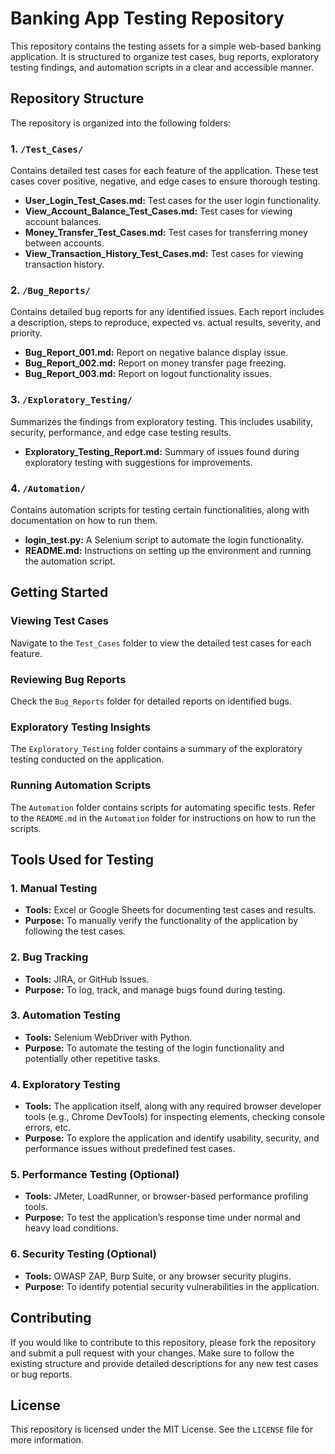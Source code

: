# Banking App Testing Repository

This repository contains the testing assets for a simple web-based banking application. It is structured to organize test cases, bug reports, exploratory testing findings, and automation scripts in a clear and accessible manner.

## Repository Structure

The repository is organized into the following folders:

### 1. `/Test_Cases/`
Contains detailed test cases for each feature of the application. These test cases cover positive, negative, and edge cases to ensure thorough testing.

- **User_Login_Test_Cases.md:** Test cases for the user login functionality.
- **View_Account_Balance_Test_Cases.md:** Test cases for viewing account balances.
- **Money_Transfer_Test_Cases.md:** Test cases for transferring money between accounts.
- **View_Transaction_History_Test_Cases.md:** Test cases for viewing transaction history.

### 2. `/Bug_Reports/`
Contains detailed bug reports for any identified issues. Each report includes a description, steps to reproduce, expected vs. actual results, severity, and priority.

- **Bug_Report_001.md:** Report on negative balance display issue.
- **Bug_Report_002.md:** Report on money transfer page freezing.
- **Bug_Report_003.md:** Report on logout functionality issues.

### 3. `/Exploratory_Testing/`
Summarizes the findings from exploratory testing. This includes usability, security, performance, and edge case testing results.

- **Exploratory_Testing_Report.md:** Summary of issues found during exploratory testing with suggestions for improvements.

### 4. `/Automation/`
Contains automation scripts for testing certain functionalities, along with documentation on how to run them.

- **login_test.py:** A Selenium script to automate the login functionality.
- **README.md:** Instructions on setting up the environment and running the automation script.

## Getting Started

### Viewing Test Cases
Navigate to the `Test_Cases` folder to view the detailed test cases for each feature.

### Reviewing Bug Reports
Check the `Bug_Reports` folder for detailed reports on identified bugs.

### Exploratory Testing Insights
The `Exploratory_Testing` folder contains a summary of the exploratory testing conducted on the application.

### Running Automation Scripts
The `Automation` folder contains scripts for automating specific tests. Refer to the `README.md` in the `Automation` folder for instructions on how to run the scripts.
## Tools Used for Testing

### 1. **Manual Testing**
   - **Tools:** Excel or Google Sheets for documenting test cases and results.
   - **Purpose:** To manually verify the functionality of the application by following the test cases.

### 2. **Bug Tracking**
   - **Tools:** JIRA,  or GitHub Issues.
   - **Purpose:** To log, track, and manage bugs found during testing.

### 3. **Automation Testing**
   - **Tools:** Selenium WebDriver with Python.
   - **Purpose:** To automate the testing of the login functionality and potentially other repetitive tasks.

### 4. **Exploratory Testing**
   - **Tools:** The application itself, along with any required browser developer tools (e.g., Chrome DevTools) for inspecting elements, checking console errors, etc.
   - **Purpose:** To explore the application and identify usability, security, and performance issues without predefined test cases.

### 5. **Performance Testing (Optional)**
   - **Tools:** JMeter, LoadRunner, or browser-based performance profiling tools.
   - **Purpose:** To test the application’s response time under normal and heavy load conditions.

### 6. **Security Testing (Optional)**
   - **Tools:** OWASP ZAP, Burp Suite, or any browser security plugins.
   - **Purpose:** To identify potential security vulnerabilities in the application.

## Contributing

If you would like to contribute to this repository, please fork the repository and submit a pull request with your changes. Make sure to follow the existing structure and provide detailed descriptions for any new test cases or bug reports.

## License

This repository is licensed under the MIT License. See the `LICENSE` file for more information.



